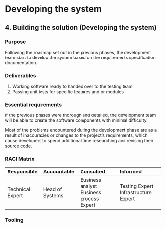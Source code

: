# Developing the system

## 4. Building the solution \(Developing the system\)

### Purpose

Following the roadmap set out in the previous phases, the development team start to develop the system based on the requirements specification documentation.

### Deliverables

1. Working software ready to handed over to the testing team
2. Passing unit tests for specific features and or modules

### Essential requirements

If the previous phases were thorough and detailed, the development team will be able to create the software components with minimal difficulty.

Most of the problems encountered during the development phase are as a result of inaccuracies or changes to the project’s requirements, which cause developers to spend additional time researching and revising their source code.

### RACI Matrix

| Responsible | Accountable | Consulted | Informed |
| :--- | :--- | :--- | :--- |
| Technical Expert | Head of Systems | Business analyst Business process Expert | Testing Expert Infrastructure Expert |

### Tooling

